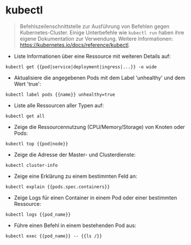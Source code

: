 # kubectl

> Befehlszeilenschnittstelle zur Ausführung von Befehlen gegen Kubernetes-Cluster.
> Einige Unterbefehle wie `kubectl run` haben ihre eigene Dokumentation zur Verwendung.
> Weitere Informationen: <https://kubernetes.io/docs/reference/kubectl>.

- Liste Informationen über eine Ressource mit weiteren Details auf:

`kubectl get {{pod|service|deployment|ingress|...}} -o wide`

- Aktualisiere die angegebenen Pods mit dem Label 'unhealthy' und dem Wert 'true':

`kubectl label pods {{name}} unhealthy=true`

- Liste alle Ressourcen aller Typen auf:

`kubectl get all`

- Zeige die Ressourcennutzung (CPU/Memory/Storage) von Knoten oder Pods:

`kubectl top {{pod|node}}`

- Zeige die Adresse der Master- und Clusterdienste:

`kubectl cluster-info`

- Zeige eine Erklärung zu einem bestimmten Feld an:

`kubectl explain {{pods.spec.containers}}`

- Zeige Logs für einen Container in einem Pod oder einer bestimmten Ressource:

`kubectl logs {{pod_name}}`

- Führe einen Befehl in einem bestehenden Pod aus:

`kubectl exec {{pod_name}} -- {{ls /}}`
